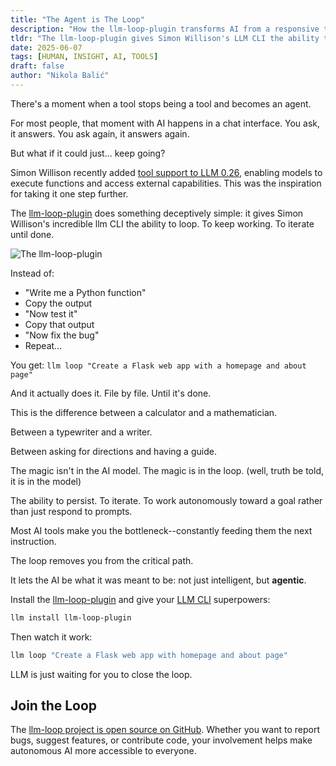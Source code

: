 ```yaml
---
title: "The Agent is The Loop"
description: "How the llm-loop-plugin transforms AI from a responsive tool into an autonomous agent that iterates until done."
tldr: "The llm-loop-plugin gives Simon Willison's LLM CLI the ability to loop and iterate autonomously. Instead of being a bottleneck feeding prompts one by one, you can set a goal and watch it work file by file until complete. The magic isn't in the AI model—it's in the loop."
date: 2025-06-07
tags: [HUMAN, INSIGHT, AI, TOOLS]
draft: false
author: "Nikola Balić"
---
```


There's a moment when a tool stops being a tool and becomes an agent.

For most people, that moment with AI happens in a chat interface. You ask, it answers. You ask again, it answers again.

But what if it could just... keep going?

Simon Willison recently added [tool support to LLM 0.26](https://simonwillison.net/2025/May/27/llm-tools/), enabling models to execute functions and access external capabilities. This was the inspiration for taking it one step further.

The [llm-loop-plugin](https://pypi.org/project/llm-loop-plugin/) does something deceptively simple: it gives Simon Willison's incredible llm CLI the ability to loop. To keep working. To iterate until done.

![The llm-loop-plugin](/images/20250607-llm-loop.jpeg)

Instead of:
- "Write me a Python function"
- Copy the output
- "Now test it"
- Copy that output
- "Now fix the bug"
- Repeat...

You get:
`llm loop "Create a Flask web app with a homepage and about page"`

And it actually does it. File by file. Until it's done.

This is the difference between a calculator and a mathematician.

Between a typewriter and a writer.

Between asking for directions and having a guide.

The magic isn't in the AI model. The magic is in the loop. (well, truth be told, it is in the model)

The ability to persist. To iterate. To work autonomously toward a goal rather than just respond to prompts.

Most AI tools make you the bottleneck--constantly feeding them the next instruction.

The loop removes you from the critical path.

It lets the AI be what it was meant to be: not just intelligent, but **agentic**.

Install the [llm-loop-plugin](https://pypi.org/project/llm-loop-plugin/) and give your [LLM CLI](https://llm.datasette.io/) superpowers:

```bash
llm install llm-loop-plugin
```

Then watch it work:
```bash
llm loop "Create a Flask web app with homepage and about page"
```

LLM is just waiting for you to close the loop.

## Join the Loop

The [llm-loop project is open source on GitHub](https://github.com/nibzard/llm-loop). Whether you want to report bugs, suggest features, or contribute code, your involvement helps make autonomous AI more accessible to everyone.